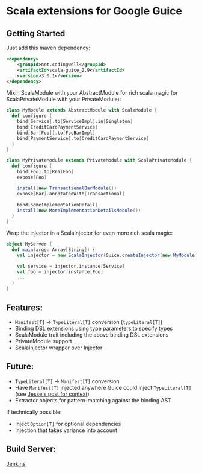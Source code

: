 Scala extensions for Google Guice
=================================

Getting Started
---------------

Just add this maven dependency:
```xml
<dependency>
    <groupId>net.codingwell</groupId>
    <artifactId>scala-guice_2.9</artifactId>
    <version>3.0.1</version>
</dependency>
```

Mixin ScalaModule with your AbstractModule for rich scala magic (or ScalaPrivateModule with your PrivateModule):
```scala
class MyModule extends AbstractModule with ScalaModule {
  def configure {
    bind[Service].to[ServiceImpl].in[Singleton]
    bind[CreditCardPaymentService]
    bind[Bar[Foo]].to[FooBarImpl]
    bind[PaymentService].to[CreditCardPaymentService]
  }
}

class MyPrivateModule extends PrivateModule with ScalaPrivateModule {
  def configure {
    bind[Foo].to[RealFoo]
    expose[Foo]

    install(new TransactionalBarModule())
    expose[Bar].annotatedWith[Transactional]

    bind[SomeImplementationDetail]
    install(new MoreImplementationDetailsModule())
  }
}
```

Wrap the injector in a ScalaInjector for even more rich scala magic:
```scala
object MyServer {
  def main(args: Array[String]) {
    val injector = new ScalaInjector(Guice.createInjector(new MyModule(), new MyPrivateModule))

    val service = injector.instance[Service]
    val foo = injector.instance[Foo]
    ...
  }
}
```

Features:
---------

* `Manifest[T]` -> `TypeLiteral[T]` conversion (`typeLiteral[T]`)
* Binding DSL extensions using type parameters to specify types
* ScalaModule trait including the above binding DSL extensions
* PrivateModule support
* ScalaInjector wrapper over Injector

Future:
-------

* `TypeLiteral[T]` -> `Manifest[T]` conversion
* Have `Manifest[T]` injected anywhere Guice could inject `TypeLiteral[T]` (see [Jesse's post for context](http://blog.publicobject.com/2008/11/guice-punches-erasure-in-face.html))
* Extractor objects for pattern-matching against the binding AST

If technically possible:

* Inject `Option[T]` for optional dependencies
* Injection that takes variance into account

Build Server:
-------------

[Jenkins](http://ci.codingwell.net/job/Scala-Guice/)
